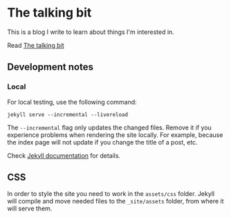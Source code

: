 The talking bit
===============

This is a blog I write to learn about things I'm interested in.

Read [The talking bit](https://franiglesias.github.io)

## Development notes

### Local

For local testing, use the following command:

```
jekyll serve --incremental --livereload
```

The `--incremental` flag only updates the changed files. Remove it if you experience problems when rendering the site locally. For example, because the index page will not update if you change the title of a post, etc.

Check [Jekyll documentation](https://jekyllrb.com/docs/configuration/options/#build-command-options) for details.

## CSS

In order to style the site you need to work in the `assets/css` folder. Jekyll will compile and move needed files to the `_site/assets` folder, from where it will serve them.
